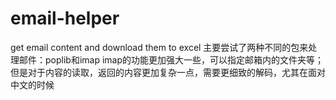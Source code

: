 # email-helper
get email content and download them to excel
主要尝试了两种不同的包来处理邮件：poplib和imap
imap的功能更加强大一些，可以指定邮箱内的文件夹等；但是对于内容的读取，返回的内容更加复杂一点，需要更细致的解码，尤其在面对中文的时候
